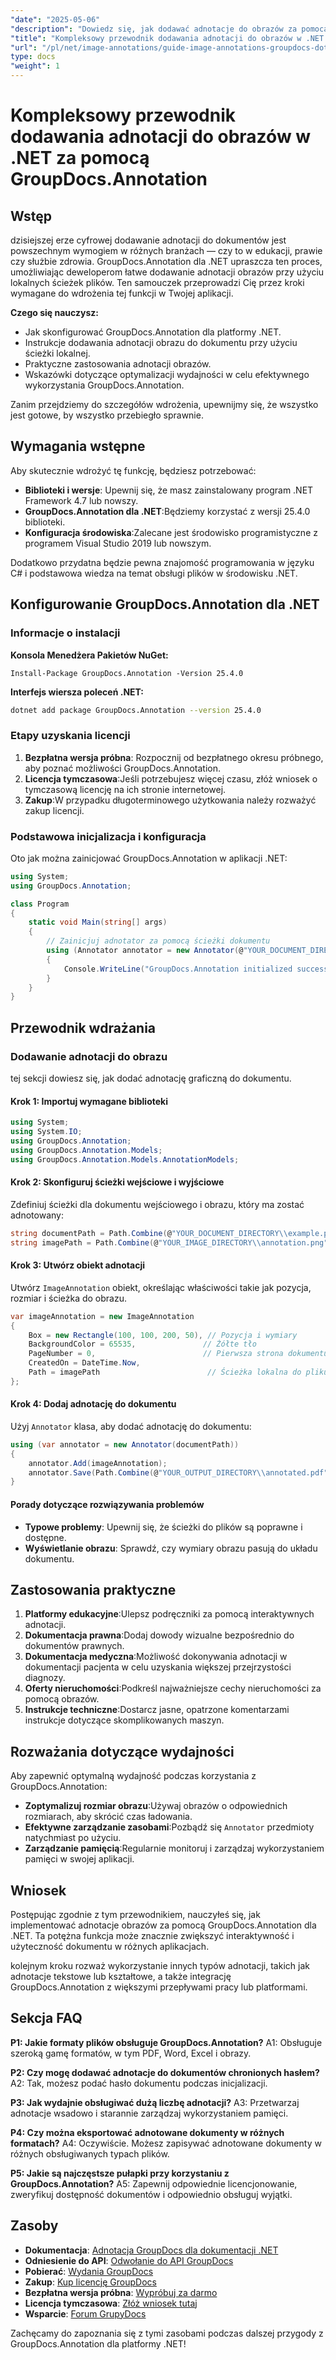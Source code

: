 ```yaml
---
"date": "2025-05-06"
"description": "Dowiedz się, jak dodawać adnotacje do obrazów za pomocą GroupDocs.Annotation dla .NET. Ulepsz dokumenty w branży edukacyjnej, prawnej i opieki zdrowotnej."
"title": "Kompleksowy przewodnik dodawania adnotacji do obrazów w .NET za pomocą GroupDocs.Annotation"
"url": "/pl/net/image-annotations/guide-image-annotations-groupdocs-dotnet/"
type: docs
"weight": 1
---
```


# Kompleksowy przewodnik dodawania adnotacji do obrazów w .NET za pomocą GroupDocs.Annotation

## Wstęp

dzisiejszej erze cyfrowej dodawanie adnotacji do dokumentów jest powszechnym wymogiem w różnych branżach — czy to w edukacji, prawie czy służbie zdrowia. GroupDocs.Annotation dla .NET upraszcza ten proces, umożliwiając deweloperom łatwe dodawanie adnotacji obrazów przy użyciu lokalnych ścieżek plików. Ten samouczek przeprowadzi Cię przez kroki wymagane do wdrożenia tej funkcji w Twojej aplikacji.

**Czego się nauczysz:**
- Jak skonfigurować GroupDocs.Annotation dla platformy .NET.
- Instrukcje dodawania adnotacji obrazu do dokumentu przy użyciu ścieżki lokalnej.
- Praktyczne zastosowania adnotacji obrazów.
- Wskazówki dotyczące optymalizacji wydajności w celu efektywnego wykorzystania GroupDocs.Annotation.

Zanim przejdziemy do szczegółów wdrożenia, upewnijmy się, że wszystko jest gotowe, by wszystko przebiegło sprawnie.

## Wymagania wstępne

Aby skutecznie wdrożyć tę funkcję, będziesz potrzebować:
- **Biblioteki i wersje**: Upewnij się, że masz zainstalowany program .NET Framework 4.7 lub nowszy.
- **GroupDocs.Annotation dla .NET**:Będziemy korzystać z wersji 25.4.0 biblioteki.
- **Konfiguracja środowiska**:Zalecane jest środowisko programistyczne z programem Visual Studio 2019 lub nowszym.

Dodatkowo przydatna będzie pewna znajomość programowania w języku C# i podstawowa wiedza na temat obsługi plików w środowisku .NET.

## Konfigurowanie GroupDocs.Annotation dla .NET

### Informacje o instalacji

**Konsola Menedżera Pakietów NuGet:**
```shell
Install-Package GroupDocs.Annotation -Version 25.4.0
```

**Interfejs wiersza poleceń .NET:**
```bash
dotnet add package GroupDocs.Annotation --version 25.4.0
```

### Etapy uzyskania licencji

1. **Bezpłatna wersja próbna**: Rozpocznij od bezpłatnego okresu próbnego, aby poznać możliwości GroupDocs.Annotation.
2. **Licencja tymczasowa**:Jeśli potrzebujesz więcej czasu, złóż wniosek o tymczasową licencję na ich stronie internetowej.
3. **Zakup**:W przypadku długoterminowego użytkowania należy rozważyć zakup licencji.

### Podstawowa inicjalizacja i konfiguracja

Oto jak można zainicjować GroupDocs.Annotation w aplikacji .NET:

```csharp
using System;
using GroupDocs.Annotation;

class Program
{
    static void Main(string[] args)
    {
        // Zainicjuj adnotator za pomocą ścieżki dokumentu
        using (Annotator annotator = new Annotator(@"YOUR_DOCUMENT_DIRECTORY\\example.pdf"))
        {
            Console.WriteLine("GroupDocs.Annotation initialized successfully.");
        }
    }
}
```

## Przewodnik wdrażania

### Dodawanie adnotacji do obrazu

tej sekcji dowiesz się, jak dodać adnotację graficzną do dokumentu.

#### Krok 1: Importuj wymagane biblioteki

```csharp
using System;
using System.IO;
using GroupDocs.Annotation;
using GroupDocs.Annotation.Models;
using GroupDocs.Annotation.Models.AnnotationModels;
```

#### Krok 2: Skonfiguruj ścieżki wejściowe i wyjściowe

Zdefiniuj ścieżki dla dokumentu wejściowego i obrazu, który ma zostać adnotowany:

```csharp
string documentPath = Path.Combine(@"YOUR_DOCUMENT_DIRECTORY\\example.pdf");
string imagePath = Path.Combine(@"YOUR_IMAGE_DIRECTORY\\annotation.png");
```

#### Krok 3: Utwórz obiekt adnotacji

Utwórz `ImageAnnotation` obiekt, określając właściwości takie jak pozycja, rozmiar i ścieżka do obrazu.

```csharp
var imageAnnotation = new ImageAnnotation
{
    Box = new Rectangle(100, 100, 200, 50), // Pozycja i wymiary
    BackgroundColor = 65535,               // Żółte tło
    PageNumber = 0,                        // Pierwsza strona dokumentu
    CreatedOn = DateTime.Now,
    Path = imagePath                        // Ścieżka lokalna do pliku obrazu
};
```

#### Krok 4: Dodaj adnotację do dokumentu

Użyj `Annotator` klasa, aby dodać adnotację do dokumentu:

```csharp
using (var annotator = new Annotator(documentPath))
{
    annotator.Add(imageAnnotation);
    annotator.Save(Path.Combine(@"YOUR_OUTPUT_DIRECTORY\\annotated.pdf"));
}
```

#### Porady dotyczące rozwiązywania problemów
- **Typowe problemy**: Upewnij się, że ścieżki do plików są poprawne i dostępne.
- **Wyświetlanie obrazu**: Sprawdź, czy wymiary obrazu pasują do układu dokumentu.

## Zastosowania praktyczne

1. **Platformy edukacyjne**:Ulepsz podręczniki za pomocą interaktywnych adnotacji.
2. **Dokumentacja prawna**:Dodaj dowody wizualne bezpośrednio do dokumentów prawnych.
3. **Dokumentacja medyczna**:Możliwość dokonywania adnotacji w dokumentacji pacjenta w celu uzyskania większej przejrzystości diagnozy.
4. **Oferty nieruchomości**:Podkreśl najważniejsze cechy nieruchomości za pomocą obrazów.
5. **Instrukcje techniczne**:Dostarcz jasne, opatrzone komentarzami instrukcje dotyczące skomplikowanych maszyn.

## Rozważania dotyczące wydajności

Aby zapewnić optymalną wydajność podczas korzystania z GroupDocs.Annotation:
- **Zoptymalizuj rozmiar obrazu**:Używaj obrazów o odpowiednich rozmiarach, aby skrócić czas ładowania.
- **Efektywne zarządzanie zasobami**:Pozbądź się `Annotator` przedmioty natychmiast po użyciu.
- **Zarządzanie pamięcią**:Regularnie monitoruj i zarządzaj wykorzystaniem pamięci w swojej aplikacji.

## Wniosek

Postępując zgodnie z tym przewodnikiem, nauczyłeś się, jak implementować adnotacje obrazów za pomocą GroupDocs.Annotation dla .NET. Ta potężna funkcja może znacznie zwiększyć interaktywność i użyteczność dokumentu w różnych aplikacjach. 

kolejnym kroku rozważ wykorzystanie innych typów adnotacji, takich jak adnotacje tekstowe lub kształtowe, a także integrację GroupDocs.Annotation z większymi przepływami pracy lub platformami.

## Sekcja FAQ

**P1: Jakie formaty plików obsługuje GroupDocs.Annotation?**
A1: Obsługuje szeroką gamę formatów, w tym PDF, Word, Excel i obrazy.

**P2: Czy mogę dodawać adnotacje do dokumentów chronionych hasłem?**
A2: Tak, możesz podać hasło dokumentu podczas inicjalizacji.

**P3: Jak wydajnie obsługiwać dużą liczbę adnotacji?**
A3: Przetwarzaj adnotacje wsadowo i starannie zarządzaj wykorzystaniem pamięci.

**P4: Czy można eksportować adnotowane dokumenty w różnych formatach?**
A4: Oczywiście. Możesz zapisywać adnotowane dokumenty w różnych obsługiwanych typach plików.

**P5: Jakie są najczęstsze pułapki przy korzystaniu z GroupDocs.Annotation?**
A5: Zapewnij odpowiednie licencjonowanie, zweryfikuj dostępność dokumentów i odpowiednio obsługuj wyjątki.

## Zasoby

- **Dokumentacja**: [Adnotacja GroupDocs dla dokumentacji .NET](https://docs.groupdocs.com/annotation/net/)
- **Odniesienie do API**: [Odwołanie do API GroupDocs](https://reference.groupdocs.com/annotation/net/)
- **Pobierać**: [Wydania GroupDocs](https://releases.groupdocs.com/annotation/net/)
- **Zakup**: [Kup licencję GroupDocs](https://purchase.groupdocs.com/buy)
- **Bezpłatna wersja próbna**: [Wypróbuj za darmo](https://releases.groupdocs.com/annotation/net/)
- **Licencja tymczasowa**: [Złóż wniosek tutaj](https://purchase.groupdocs.com/temporary-license/)
- **Wsparcie**: [Forum GrupyDocs](https://forum.groupdocs.com/c/annotation/) 

Zachęcamy do zapoznania się z tymi zasobami podczas dalszej przygody z GroupDocs.Annotation dla platformy .NET!